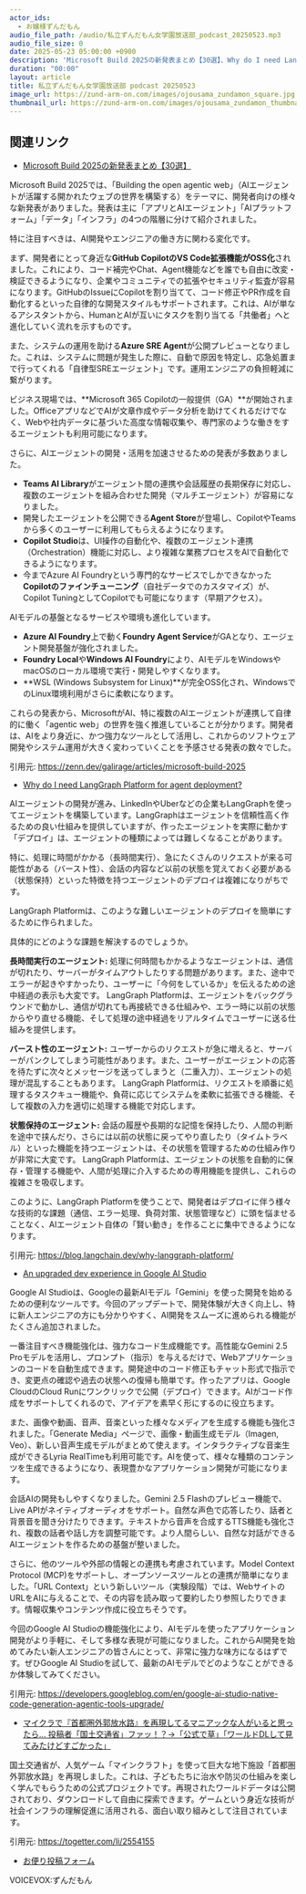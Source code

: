 ```yaml
---
actor_ids:
  - お嬢様ずんだもん
audio_file_path: /audio/私立ずんだもん女学園放送部_podcast_20250523.mp3
audio_file_size: 0
date: 2025-05-23 05:00:00 +0900
description: 'Microsoft Build 2025の新発表まとめ【30選】、Why do I need LangGraph Platform for agent deployment?、An upgraded dev experience in Google AI Studio、マイクラで『首都圏外郭放水路』を再現してるマニアックな人がいると思ったら… 投稿者「国土交通省」ファッ！？→「公式で草」「ワールドDLして見てみたけどすごかった」'
duration: "00:00"
layout: article
title: 私立ずんだもん女学園放送部 podcast 20250523
image_url: https://zund-arm-on.com/images/ojousama_zundamon_square.jpg
thumbnail_url: https://zund-arm-on.com/images/ojousama_zundamon_thumbnail.jpg
---
```


## 関連リンク


- [Microsoft Build 2025の新発表まとめ【30選】](https://zenn.dev/galirage/articles/microsoft-build-2025)  


Microsoft Build 2025では、「Building the open agentic web」（AIエージェントが活躍する開かれたウェブの世界を構築する）をテーマに、開発者向けの様々な新発表がありました。発表は主に「アプリとAIエージェント」「AIプラットフォーム」「データ」「インフラ」の4つの階層に分けて紹介されました。

特に注目すべきは、AI開発やエンジニアの働き方に関わる変化です。

まず、開発者にとって身近な**GitHub CopilotのVS Code拡張機能がOSS化**されました。これにより、コード補完やChat、Agent機能などを誰でも自由に改変・検証できるようになり、企業やコミュニティでの拡張やセキュリティ監査が容易になります。GitHubのIssueにCopilotを割り当てて、コード修正やPR作成を自動化するといった自律的な開発スタイルもサポートされます。これは、AIが単なるアシスタントから、HumanとAIが互いにタスクを割り当てる「共働者」へと進化していく流れを示すものです。

また、システムの運用を助ける**Azure SRE Agent**が公開プレビューとなりました。これは、システムに問題が発生した際に、自動で原因を特定し、応急処置まで行ってくれる「自律型SREエージェント」です。運用エンジニアの負担軽減に繋がります。

ビジネス現場では、**Microsoft 365 Copilotの一般提供（GA）**が開始されました。OfficeアプリなどでAIが文章作成やデータ分析を助けてくれるだけでなく、Webや社内データに基づいた高度な情報収集や、専門家のような働きをするエージェントも利用可能になります。

さらに、AIエージェントの開発・活用を加速させるための発表が多数ありました。
- **Teams AI Library**がエージェント間の連携や会話履歴の長期保存に対応し、複数のエージェントを組み合わせた開発（マルチエージェント）が容易になりました。
- 開発したエージェントを公開できる**Agent Store**が登場し、CopilotやTeamsから多くのユーザーに利用してもらえるようになります。
- **Copilot Studio**は、UI操作の自動化や、複数のエージェント連携（Orchestration）機能に対応し、より複雑な業務プロセスをAIで自動化できるようになります。
- 今までAzure AI Foundryという専門的なサービスでしかできなかった**Copilotのファインチューニング**（自社データでのカスタマイズ）が、Copilot TuningとしてCopilotでも可能になります（早期アクセス）。

AIモデルの基盤となるサービスや環境も進化しています。
- **Azure AI Foundry**上で動く**Foundry Agent Service**がGAとなり、エージェント開発基盤が強化されました。
- **Foundry Local**や**Windows AI Foundry**により、AIモデルをWindowsやmacOSのローカル環境で実行・開発しやすくなります。
- **WSL (Windows Subsystem for Linux)**が完全OSS化され、WindowsでのLinux環境利用がさらに柔軟になります。

これらの発表から、MicrosoftがAI、特に複数のAIエージェントが連携して自律的に働く「agentic web」の世界を強く推進していることが分かります。開発者は、AIをより身近に、かつ強力なツールとして活用し、これからのソフトウェア開発やシステム運用が大きく変わっていくことを予感させる発表の数々でした。

引用元: https://zenn.dev/galirage/articles/microsoft-build-2025


- [Why do I need LangGraph Platform for agent deployment?](https://blog.langchain.dev/why-langgraph-platform/)  


AIエージェントの開発が進み、LinkedInやUberなどの企業もLangGraphを使ってエージェントを構築しています。LangGraphはエージェントを信頼性高く作るための良い仕組みを提供していますが、作ったエージェントを実際に動かす「デプロイ」は、エージェントの種類によっては難しくなることがあります。

特に、処理に時間がかかる（長時間実行）、急にたくさんのリクエストが来る可能性がある（バースト性）、会話の内容など以前の状態を覚えておく必要がある（状態保持）といった特徴を持つエージェントのデプロイは複雑になりがちです。

LangGraph Platformは、このような難しいエージェントのデプロイを簡単にするために作られました。

具体的にどのような課題を解決するのでしょうか。

**長時間実行のエージェント:**
処理に何時間もかかるようなエージェントは、通信が切れたり、サーバーがタイムアウトしたりする問題があります。また、途中でエラーが起きやすかったり、ユーザーに「今何をしているか」を伝えるための途中経過の表示も大変です。
LangGraph Platformは、エージェントをバックグラウンドで動かし、通信が切れても再接続できる仕組みや、エラー時に以前の状態からやり直せる機能、そして処理の途中経過をリアルタイムでユーザーに送る仕組みを提供します。

**バースト性のエージェント:**
ユーザーからのリクエストが急に増えると、サーバーがパンクしてしまう可能性があります。また、ユーザーがエージェントの応答を待たずに次々とメッセージを送ってしまうと（二重入力）、エージェントの処理が混乱することもあります。
LangGraph Platformは、リクエストを順番に処理するタスクキュー機能や、負荷に応じてシステムを柔軟に拡張できる機能、そして複数の入力を適切に処理する機能で対応します。

**状態保持のエージェント:**
会話の履歴や長期的な記憶を保持したり、人間の判断を途中で挟んだり、さらには以前の状態に戻ってやり直したり（タイムトラベル）といった機能を持つエージェントは、その状態を管理するための仕組み作りが非常に大変です。
LangGraph Platformは、エージェントの状態を自動的に保存・管理する機能や、人間が処理に介入するための専用機能を提供し、これらの複雑さを吸収します。

このように、LangGraph Platformを使うことで、開発者はデプロイに伴う様々な技術的な課題（通信、エラー処理、負荷対策、状態管理など）に頭を悩ませることなく、AIエージェント自体の「賢い動き」を作ることに集中できるようになります。

引用元: https://blog.langchain.dev/why-langgraph-platform/


- [An upgraded dev experience in Google AI Studio](https://developers.googleblog.com/en/google-ai-studio-native-code-generation-agentic-tools-upgrade/)  


Google AI Studioは、Googleの最新AIモデル「Gemini」を使った開発を始めるための便利なツールです。今回のアップデートで、開発体験が大きく向上し、特に新人エンジニアの方にも分かりやすく、AI開発をスムーズに進められる機能がたくさん追加されました。

一番注目すべき機能強化は、強力なコード生成機能です。高性能なGemini 2.5 Proモデルを活用し、プロンプト（指示）を与えるだけで、Webアプリケーションのコードを自動生成できます。開発途中のコード修正もチャット形式で指示でき、変更点の確認や過去の状態への復帰も簡単です。作ったアプリは、Google CloudのCloud Runにワンクリックで公開（デプロイ）できます。AIがコード作成をサポートしてくれるので、アイデアを素早く形にするのに役立ちます。

また、画像や動画、音声、音楽といった様々なメディアを生成する機能も強化されました。「Generate Media」ページで、画像・動画生成モデル（Imagen, Veo）、新しい音声生成モデルがまとめて使えます。インタラクティブな音楽生成ができるLyria RealTimeも利用可能です。AIを使って、様々な種類のコンテンツを生成できるようになり、表現豊かなアプリケーション開発が可能になります。

会話AIの開発もしやすくなりました。Gemini 2.5 Flashのプレビュー機能で、Live APIがネイティブオーディオをサポート。自然な声色で応答したり、話者と背景音を聞き分けたりできます。テキストから音声を合成するTTS機能も強化され、複数の話者や話し方を調整可能です。より人間らしい、自然な対話ができるAIエージェントを作るための基盤が整いました。

さらに、他のツールや外部の情報との連携も考慮されています。Model Context Protocol (MCP)をサポートし、オープンソースツールとの連携が簡単になりました。「URL Context」という新しいツール（実験段階）では、WebサイトのURLをAIに与えることで、その内容を読み取って要約したり参照したりできます。情報収集やコンテンツ作成に役立ちそうです。

今回のGoogle AI Studioの機能強化により、AIモデルを使ったアプリケーション開発がより手軽に、そして多様な表現が可能になりました。これからAI開発を始めてみたい新人エンジニアの皆さんにとって、非常に強力な味方になるはずです。ぜひGoogle AI Studioを試して、最新のAIモデルでどのようなことができるか体験してみてください。

引用元: https://developers.googleblog.com/en/google-ai-studio-native-code-generation-agentic-tools-upgrade/


- [マイクラで『首都圏外郭放水路』を再現してるマニアックな人がいると思ったら… 投稿者「国土交通省」ファッ！？→「公式で草」「ワールドDLして見てみたけどすごかった」](https://togetter.com/li/2554155)  


国土交通省が、人気ゲーム「マインクラフト」を使って巨大な地下施設「首都圏外郭放水路」を再現しました。これは、子どもたちに治水や防災の仕組みを楽しく学んでもらうための公式プロジェクトです。再現されたワールドデータは公開されており、ダウンロードして自由に探索できます。ゲームという身近な技術が社会インフラの理解促進に活用される、面白い取り組みとして注目されています。

引用元: https://togetter.com/li/2554155



- [お便り投稿フォーム](https://forms.gle/ffg4JTfqdiqK62qf9)

VOICEVOX:ずんだもん
